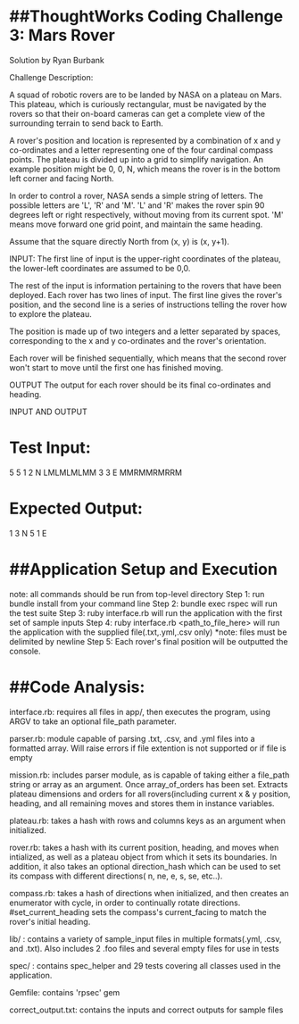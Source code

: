  
 ##ThoughtWorks Coding Challenge 3: Mars Rover
 ============================================
 
Solution by Ryan Burbank

Challenge Description: 

A squad of robotic rovers are to be landed by NASA on a plateau on Mars. This plateau, which is curiously rectangular, must be navigated by the rovers so that their on-board cameras can get a complete view of the surrounding terrain to send back to Earth.
 
A rover's position and location is represented by a combination of x and y co-ordinates and a letter representing one of the four cardinal compass points. The plateau is divided up into a grid to simplify navigation. An example position might be 0, 0, N, which means the rover is in the bottom left corner and facing North.
 
In order to control a rover, NASA sends a simple string of letters. The possible letters are 'L', 'R' and 'M'. 'L' and 'R' makes the rover spin 90 degrees left or right respectively, without moving from its current spot. 'M' means move forward one grid point, and maintain the same heading.
 
Assume that the square directly North from (x, y) is (x, y+1).
 
INPUT:
The first line of input is the upper-right coordinates of the plateau, the lower-left coordinates are assumed to be 0,0.
 
The rest of the input is information pertaining to the rovers that have been deployed. Each rover has two lines of input. The first line gives the rover's position, and the second line is a series of instructions telling the rover how to explore the plateau.
 
The position is made up of two integers and a letter separated by spaces, corresponding to the x and y co-ordinates and the rover's orientation.
 
Each rover will be finished sequentially, which means that the second rover won't start to move until the first one has finished moving.
 
 
OUTPUT
The output for each rover should be its final co-ordinates and heading.
 
INPUT AND OUTPUT
 
Test Input:
==========
5 5
1 2 N
LMLMLMLMM
3 3 E
MMRMMRMRRM
 
Expected Output:
==========
1 3 N
5 1 E


##Application Setup and Execution
=================================
note: all commands should be run from top-level directory
Step 1: run bundle install from your command line
Step 2: bundle exec rspec will run the test suite
Step 3: ruby interface.rb will run the application with the first set of sample inputs
Step 4: ruby interface.rb <path_to_file_here> will run the application with the supplied file(.txt,.yml,.csv only) *note: files must be delimited by newline
Step 5: Each rover's final position will be outputted the console.

##Code Analysis:
================
interface.rb: requires all files in app/, then executes the program, using ARGV to take an optional
file_path parameter.

parser.rb: module capable of parsing .txt, .csv, and .yml files into a formatted array. Will raise
errors if file extention is not supported or if file is empty

mission.rb: includes parser module, as is capable of taking either a file_path string or array as an argument.  Once array_of_orders has been set.  Extracts plateau dimensions and orders for all rovers(including current x & y position, heading, and all remaining moves and stores them in instance variables.

plateau.rb: takes a hash with rows and columns keys as an argument when initialized.  

rover.rb: takes a hash with its current position, heading, and moves when intialized, as well as a plateau object from which it sets its boundaries.  In addition, it also takes an optional direction_hash which can be used to set its compass with different directions(
n, ne, e, s, se, etc..).

compass.rb: takes a hash of directions when initialized, and then creates an enumerator with cycle, in order to continually rotate directions.  #set_current_heading sets the compass's current_facing to match 
the rover's initial heading. 

lib/ : contains a variety of sample_input files in multiple formats(.yml, .csv, and .txt).  Also includes
2 .foo files and several empty files for use in tests

spec/ : contains spec_helper and 29 tests covering all classes used in the application.

Gemfile: contains 'rpsec' gem

correct_output.txt: contains the inputs and correct outputs for sample files



